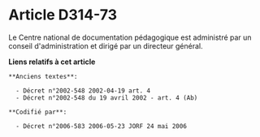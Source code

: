 # Article D314-73

Le Centre national de documentation pédagogique est administré par un conseil d'administration et dirigé par un directeur
général.

**Liens relatifs à cet article**

	**Anciens textes**:

	  - Décret n°2002-548 2002-04-19 art. 4
	  - Décret n°2002-548 du 19 avril 2002 - art. 4 (Ab)

	**Codifié par**:

	  - Décret n°2006-583 2006-05-23 JORF 24 mai 2006
